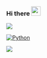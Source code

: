 ### Hi there <img src="https://media.giphy.com/media/hvRJCLFzcasrR4ia7z/giphy.gif" width="25px">
[![](https://github-readme-stats.vercel.app/api?username=Z-fly&show_icons=true)](https://github.com/Z-fly)

[![Python](https://img.shields.io/badge/-Python-3776AB?style=flat&logo=python&logoColor=white)](#)

![](https://github-readme-stats.vercel.app/api/top-langs/?username=Z-fly&hide=javascript,html,css,asl)
<!--
**Z-fly/Z-fly** is a ✨ _special_ ✨ repository because its `README.md` (this file) appears on your GitHub profile.

Here are some ideas to get you started:

- 🔭 I’m currently working on ...
- 🌱 I’m currently learning ...
- 👯 I’m looking to collaborate on ...
- 🤔 I’m looking for help with ...
- 💬 Ask me about ...
- 📫 How to reach me: ...
- 😄 Pronouns: ...
- ⚡ Fun fact: ...
-->
